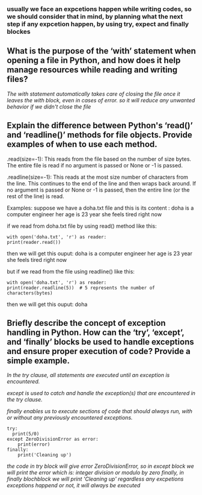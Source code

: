 ### usually we face an expcetions happen while writing codes, so we should consider that in mind, by planning what the next step if any expcetion happen,  by using try, expect and finally blockes

## What is the purpose of the ‘with’ statement when opening a file in Python, and how does it help manage resources while reading and writing files?

*The with statement automatically takes care of closing the file once it leaves the with block, even in cases of error. so it will reduce any unwanted behavior if we didn't close the file*

## Explain the difference between Python's ‘read()’ and ‘readline()’ methods for file objects. Provide examples of when to use each method.

 .read(size=-1): This reads from the file based on the number of size bytes. The entire file is read if no argument is passed or None or -1 is passed.

.readline(size=-1): This reads at the most size number of characters from the line. This continues to the end of the line and then wraps back around. If no argument is passed or None or -1 is passed, then the entire line (or the rest of the line) is read.

Examples:
suppose we have a doha.txt file and this is its content :
doha is a computer engineer
her age is 23 year
she feels tired right now

if we read from doha.txt file by using read() method like this:
```
with open('doha.txt', 'r') as reader:
print(reader.read())
```
then we will get this ouput:
 doha is a computer engineer
her age is 23 year
she feels tired right now

but if we read from the file using readline() like this:
```
with open('doha.txt', 'r') as reader:
print(reader.readline(5))  # 5 represents the number of 
characters(bytes) 
```
then we will get this ouput:
doha

## Briefly describe the concept of exception handling in Python. How can the ‘try’, ‘except’, and ‘finally’ blocks be used to handle exceptions and ensure proper execution of code? Provide a simple example.

*In the try clause, all statements are executed until an exception is encountered.*

*except is used to catch and handle the exception(s) that are encountered in the try clause.*

*finally enables us to execute sections of code that should always run, with or without any previously encountered exceptions.*

```
try:
  print(5/0)
except ZeroDivisionError as error:
    print(error)
finally:
    print('Cleaning up')
```
*the code in try block will give error ZeroDivisionError, so in except block we will print the error which is: integer division or modulo by zero
finally, in finally blochblock we will print 'Cleaning up' regardless any excpetions exceptions happend or not, it will always be executed*